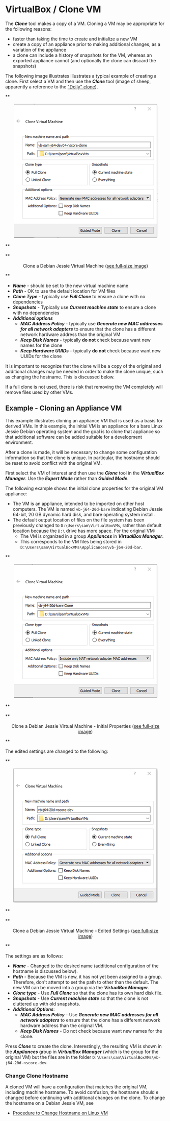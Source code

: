 # VirtualBox / Clone VM #

The ***Clone*** tool makes a copy of a VM.
Cloning a VM may be appropriate for the following reasons:

* faster than taking the time to create and initialize a new VM
* create a copy of an appliance prior to making additional changes,
as a variation of the appliance
* a clone can include a history of snapshots for the VM,
whereas an exported appliance cannot
(and optionally the clone can discard the snapshots)

The following image illustrates illustrates a typical example of creating a clone.
First select a VM and then use the ***Clone*** tool (image of sheep, apparently a reference to the 
["Dolly" clone](https://en.wikipedia.org/wiki/Dolly_(sheep))).

**<p style="text-align: center;">
![clone](images/clone.png)
</p>**

**<p style="text-align: center;">
Clone a Debian Jessie Virtual Machine (<a href="../images/clone.png">see full-size image</a>)
</p>**

* ***Name*** - should be set to the new virtual machine name
* ***Path*** - OK to use the default location for VM files
* ***Clone Type*** - typically use ***Full Clone*** to ensure a clone with no dependencies
* ***Snapshots*** - Typically use ***Current machine state*** to ensure a clone with no dependencies
* ***Additional options***
	+ ***MAC Address Policy*** - typically use ***Generate new MAC addresses for all network adapters***
	to ensure that the clone has a different network hardware address than the original VM
	+ ***Keep Disk Names*** - typically **do not** check because want new names for the clone
	+ ***Keep Hardware UUIDs*** - typically **do not** check because want new UUIDs for the clone

It is important to recognize that the clone will be a copy of the original and additional changes
may be needed in order to make the clone unique, such as changing the hostname.
This is discussed below.

If a full clone is not used, there is risk that removing the VM completely will remove files used by other VMs.

## Example - Cloning an Appliance VM ##

This example illustrates cloning an appliance VM that is used as a basis for derived VMs.
In this example, the initial VM is an appliance for a bare Linux Jessie Debian operating system and the
goal is to clone that appliance so that additional software can be added suitable for a development environment.

After a clone is made, it will be necessary to change some configuration information so that the clone
is unique.  In particular, the hostname should be reset to avoid conflict with the original VM.

First select the VM of interest and then use the ***Clone*** tool in the ***VirtualBox Manager***.
Use the ***Expert Mode*** rather than ***Guided Mode***.

The following example shows the initial clone properties for the original VM appliance:

* The VM is an appliance, intended to be imported on other host computers.
The VM is named `vb-j64-20d-bare` indicating Debian Jessie 64-bit, 20 GB dynamic hard disk,
and bare operating system install.
* The default output location of files on the file system has been previously changed
to `D:\Users\sam\VirtualBoxVMs`,
rather than default location because the `D:\` drive has more space.
For the original VM:
	+ The VM is organized in a group ***Appliances*** in ***VirtualBox Manager***.
	+ This corresponds to the VM files being stored in
	`D:\Users\sam\VirtualBoxVMs\Applicances\vb-j64-20d-bar`.

**<p style="text-align: center;">
![clone](images/clone-bare1.png)
</p>**

**<p style="text-align: center;">
Clone a Debian Jessie Virtual Machine - Initial Properties (<a href="../images/bare1.png">see full-size image</a>)
</p>**

The edited settings are changed to the following:

**<p style="text-align: center;">
![clone](images/clone-bare2.png)
</p>**

**<p style="text-align: center;">
Clone a Debian Jessie Virtual Machine - Edited Settings (<a href="../images/clone-bare2.png">see full-size image</a>)
</p>**

The settings are as follows:

* ***Name*** - Changed to the desired name (additional configuration of the hostname is discussed below).
* ***Path*** - Because the VM is new, it has not yet been assigned to a group.
Therefore, don't attempt to set the path to other than the default.
The new VM can be moved into a group via the ***VirtualBox Manager***.
* ***Clone type*** - Use ***Full Clone*** so that the clone has its own hard disk file.
* ***Snapshots*** - Use ***Current machine state*** so that the clone is not cluttered up with old snapshots.
* ***Additional Options***:
	+ ***MAC Address Policy*** - Use ***Generate new MAC addresses for all network adapters***
	to ensure that the clone has a different network hardware address than the original VM.
	+ ***Keep Disk Names*** - Do not check because want new names for the clone.

Press ***Clone*** to create the clone.
Interestingly, the resulting VM is shown in the ***Appliances*** group in ***VirtualBox Manager***
(which is the group for the original VM)
but the files are in the folder `D:\Users\sam\VirtualBoxVMs\vb-j64-20d-nscore-dev`.

### Change Clone Hostname ###

A cloned VM will have a configuration that matches the original VM, including machine hostname.
To avoid confusion, the hostname should e changed before continuing with additional changes on the clone.
To change the hostname on a Debian Jessie VM, see

* [Procedure to Change Hostname on Linux VM](../../procedures/procedures.md#procedure-to-change-hostname-on-linux-vm)
